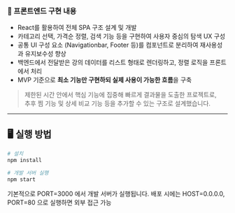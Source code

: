 ### 📌 프론트엔드 구현 내용

- React를 활용하여 전체 SPA 구조 설계 및 개발
- 카테고리 선택, 가격순 정렬, 검색 기능 등을 구현하여 사용자 중심의 탐색 UX 구성
- 공통 UI 구성 요소 (Navigationbar, Footer 등)를 컴포넌트로 분리하여 재사용성과 유지보수성 향상
- 백엔드에서 전달받은 강의 데이터를 리스트 형태로 렌더링하고, 정렬 로직을 프론트에서 처리
- MVP 기준으로 **최소 기능만 구현하되 실제 사용이 가능한 흐름**을 구축

> 제한된 시간 안에서 핵심 기능에 집중해 빠르게 결과물을 도출한 프로젝트로,  
> 추후 찜 기능 및 상세 비교 기능 등을 추가할 수 있는 구조로 설계했습니다.

---

## 🖥 실행 방법

```bash
# 설치
npm install

# 개발 서버 실행
npm start
```

기본적으로 PORT=3000 에서 개발 서버가 실행됩니다.
배포 시에는 HOST=0.0.0.0, PORT=80 으로 실행하면 외부 접근 가능
